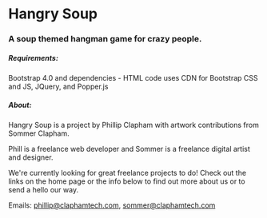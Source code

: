 # Hangry Soup
### A soup themed hangman game for crazy people.

##### Requirements:
Bootstrap 4.0 and dependencies - HTML code uses CDN for Bootstrap CSS and JS, JQuery, and Popper.js

##### About:
Hangry Soup is a project by Phillip Clapham with artwork contributions from Sommer Clapham.

Phill is a freelance web developer and Sommer is a freelance digital artist and designer.

We're currently looking for great freelance projects to do! Check out the links on the home page or the info below to find out more about us or to send a hello our way.

Emails: phillip@claphamtech.com, sommer@claphamtech.com

